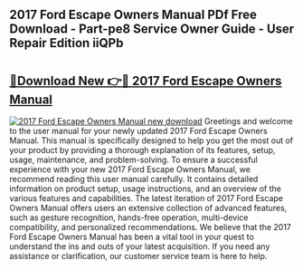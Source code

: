 ## 2017 Ford Escape Owners Manual PDf Free Download - Part-pe8 Service Owner Guide - User Repair Edition iiQPb

# <h2><a href="http://bc38870.oget.top/?id=2017+Ford+Escape+Owners+Manual">🔗Download New 👉🔴 2017 Ford Escape Owners Manual</a></h2>

[![2017 Ford Escape Owners Manual new download](https://i.imgur.com/5g1atiW.png)](http://bc38870.oget.top/?id=2017+Ford+Escape+Owners+Manual)
Greetings and welcome to the user manual for your newly updated 2017 Ford Escape Owners Manual. This manual is specifically designed to help you get the most out of your product by providing a thorough explanation of its features, setup, usage, maintenance, and problem-solving. To ensure a successful experience with your new 2017 Ford Escape Owners Manual, we recommend reading this user manual carefully. It contains detailed information on product setup, usage instructions, and an overview of the various features and capabilities. The latest iteration of 2017 Ford Escape Owners Manual offers users an extensive collection of advanced features, such as gesture recognition, hands-free operation, multi-device compatibility, and personalized recommendations. We believe that the 2017 Ford Escape Owners Manual has been a vital tool in your quest to understand the ins and outs of your latest acquisition. If you need any assistance or clarification, our customer service team is here to help.
